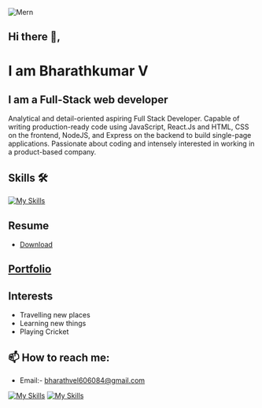 ![Mern](https://user-images.githubusercontent.com/97781422/185549684-8443257c-c202-440f-b506-6993049e941f.jpg)

## Hi there 👋, 

# I am Bharathkumar V

## I am a Full-Stack web developer

Analytical and detail-oriented aspiring Full Stack Developer. Capable of writing production-ready code using JavaScript, React.Js and HTML, CSS on the frontend, NodeJS, and Express on the backend to build single-page applications. Passionate about coding and intensely interested in working in a product-based company.

## Skills 🛠️
[![My Skills](https://skills.thijs.gg/icons?i=react,nodejs,mongodb,js,expressjs,html,css,github,netlify,heroku&theme=light)](https://skills.thijs.gg)

## Resume 
- <a href='https://drive.google.com/file/d/1J8TTieNjkoDoXUnnnDP4bajYyxMj_1YP/view?usp=sharing'> Download </a>

## <a href='https://final-port-folio.netlify.app'>Portfolio</a> 

## Interests 
- Travelling new places
- Learning new things
- Playing Cricket

## 📫 How to reach me: 
- Email:- bharathvel606084@gmail.com 

[![My Skills](https://skillicons.dev/icons?i=github&theme=light)](https://github.com/kumarrrrrrrrrrr)   [![My Skills](https://skillicons.dev/icons?i=linkedin&theme=light)](https://www.linkedin.com/in/bharathkumar-v-99034b156/)
